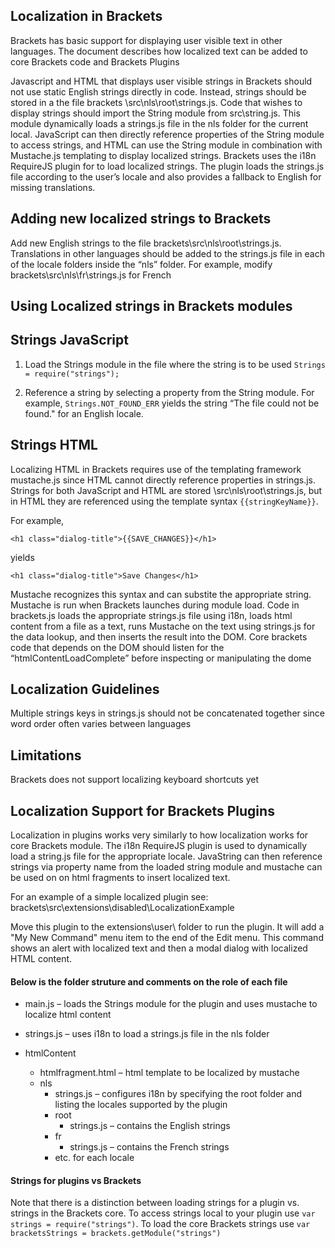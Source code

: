 

## Localization in Brackets
Brackets has basic support for displaying user visible text in other languages. The document describes how localized text can be added to core Brackets code and Brackets Plugins 

Javascript and HTML that displays user visible strings in Brackets should not use static English strings directly in code. Instead,  strings should be stored in a the file brackets \src\nls\root\strings.js. Code that wishes to display strings should import the String module from src\string.js. This module dynamically loads a strings.js file in the nls folder for the current local. JavaScript can then directly reference properties of the String module to access strings, and HTML can use the String module in combination with Mustache.js templating to display localized strings. Brackets uses the i18n RequireJS plugin for to load localized strings. The plugin loads the strings.js file according to the user’s locale and also provides a fallback to English for missing translations. 

## Adding new localized strings to Brackets
Add new English strings to the file brackets\src\nls\root\strings.js. Translations in other languages should be added to the strings.js file in each of the locale folders inside the “nls” folder. For example, modify brackets\src\nls\fr\strings.js for French

## Using Localized strings in Brackets modules

## Strings JavaScript
1. Load the Strings module in the file where the string is to be used
`Strings = require("strings");`

2. Reference a string by selecting a property from the String module. For example, `Strings.NOT_FOUND_ERR` yields the string “The file could not be found." for an English locale.

## Strings HTML
Localizing HTML in Brackets requires use of the templating framework mustache.js since HTML cannot directly reference properties in strings.js. Strings for both JavaScript and HTML are stored \src\nls\root\strings.js, but in HTML they are referenced using the template syntax `{{stringKeyName}}`. 

For example,

`<h1 class="dialog-title">{{SAVE_CHANGES}}</h1>`

yields 

`<h1 class="dialog-title">Save Changes</h1>`

Mustache recognizes this syntax and can substite the appropriate string. Mustache is run when Brackets launches during module load. Code in brackets.js loads the appropriate strings.js file using i18n, loads html content from a file as a text, runs Mustache on the text using strings.js for the data lookup, and then inserts the result into the DOM. Core brackets code that depends on the DOM should listen for the “htmlContentLoadComplete” before inspecting or manipulating the dome

## Localization Guidelines
Multiple strings keys in strings.js should not be concatenated together since word order often varies between languages

## Limitations
Brackets does not support localizing keyboard shortcuts yet


## Localization Support for Brackets Plugins

Localization in plugins works very similarly to how localization works for core Brackets module. The i18n RequireJS plugin is used to dynamically load a string.js file for the appropriate locale. JavaString can then reference strings via property name from the loaded string module and mustache can be used on on html fragments to insert localized text.

For an example of a simple localized plugin see: brackets\src\extensions\disabled\LocalizationExample

Move this plugin to the extensions\user\ folder to run the plugin. It will add a "My New Command" menu item to the end of the Edit menu. This command shows an alert with localized text and then a modal dialog with localized HTML content.

#### Below is the folder struture and comments on the role of each file

* main.js – loads the Strings module for the plugin and uses mustache to localize html content

* strings.js – uses i18n to load a strings.js file in the nls folder

* htmlContent
    * htmlfragment.html – html template to be localized by mustache
    * nls
        * strings.js – configures i18n by specifying the root folder  and listing the locales supported by the plugin
        * root
		    * strings.js – contains the English strings
	    * fr
		    * strings.js – contains the French strings
	    * etc. for each locale

#### Strings for plugins vs Brackets
Note that there is a distinction between loading strings for a plugin vs. strings in the Brackets core. To access strings local to your plugin use `var strings = require("strings")`. To load the core Brackets strings use `var bracketsStrings = brackets.getModule("strings")`

